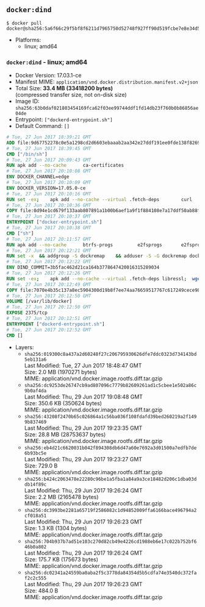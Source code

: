 ## `docker:dind`

```console
$ docker pull docker@sha256:5a6f66c29f5bf8f6211d7965750d52748f927ff90d519fcbe7e8e34d5d8f5a3d
```

-	Platforms:
	-	linux; amd64

### `docker:dind` - linux; amd64

-	Docker Version: 17.03.1-ce
-	Manifest MIME: `application/vnd.docker.distribution.manifest.v2+json`
-	Total Size: **33.4 MB (33418200 bytes)**  
	(compressed transfer size, not on-disk size)
-	Image ID: `sha256:63b0daf021803454169fca62f03ee99744ddf1fd14db23f760b0b86856ae04de`
-	Entrypoint: `["dockerd-entrypoint.sh"]`
-	Default Command: `[]`

```dockerfile
# Tue, 27 Jun 2017 18:39:21 GMT
ADD file:9d67752278c0e5a1298cd2d6603ebaaab2aa342e27ddf191ee0fde138f82698c in / 
# Tue, 27 Jun 2017 18:39:45 GMT
CMD ["/bin/sh"]
# Tue, 27 Jun 2017 20:09:43 GMT
RUN apk add --no-cache 		ca-certificates
# Tue, 27 Jun 2017 20:10:08 GMT
ENV DOCKER_CHANNEL=edge
# Tue, 27 Jun 2017 20:10:09 GMT
ENV DOCKER_VERSION=17.05.0-ce
# Tue, 27 Jun 2017 20:10:16 GMT
RUN set -ex; 	apk add --no-cache --virtual .fetch-deps 		curl 		tar 	; 		apkArch="$(apk --print-arch)"; 	case "$apkArch" in 		x86_64) dockerArch='x86_64' ;; 		*) echo >&2 "error: unsupported architecture ($apkArch)"; exit 1 ;;	esac; 		if ! curl -fL -o docker.tgz "https://download.docker.com/linux/static/${DOCKER_CHANNEL}/${dockerArch}/docker-${DOCKER_VERSION}.tgz"; then 		echo >&2 "error: failed to download 'docker-${DOCKER_VERSION}' from '${DOCKER_CHANNEL}' for '${dockerArch}'"; 		exit 1; 	fi; 		tar --extract 		--file docker.tgz 		--strip-components 1 		--directory /usr/local/bin/ 	; 	rm docker.tgz; 		apk del .fetch-deps; 		dockerd -v; 	docker -v
# Tue, 27 Jun 2017 20:10:36 GMT
COPY file:0d94e1cd679f133aab807891a1b00b6aef1a9f1f884108e7a17ddf50ab88f1fb in /usr/local/bin/ 
# Tue, 27 Jun 2017 20:10:37 GMT
ENTRYPOINT ["docker-entrypoint.sh"]
# Tue, 27 Jun 2017 20:10:38 GMT
CMD ["sh"]
# Tue, 27 Jun 2017 20:11:57 GMT
RUN apk add --no-cache 		btrfs-progs 		e2fsprogs 		e2fsprogs-extra 		iptables 		xfsprogs 		xz
# Tue, 27 Jun 2017 20:12:21 GMT
RUN set -x 	&& addgroup -S dockremap 	&& adduser -S -G dockremap dockremap 	&& echo 'dockremap:165536:65536' >> /etc/subuid 	&& echo 'dockremap:165536:65536' >> /etc/subgid
# Tue, 27 Jun 2017 20:12:22 GMT
ENV DIND_COMMIT=3b5fac462d21ca164b3778647420016315289034
# Tue, 27 Jun 2017 20:12:26 GMT
RUN set -ex; 	apk add --no-cache --virtual .fetch-deps libressl; 	wget -O /usr/local/bin/dind "https://raw.githubusercontent.com/docker/docker/${DIND_COMMIT}/hack/dind"; 	chmod +x /usr/local/bin/dind; 	apk del .fetch-deps
# Tue, 27 Jun 2017 20:12:49 GMT
COPY file:7070e4b35c137a8ec5904300d19b8f7ee74aa76659517767c617249cece98a4a in /usr/local/bin/ 
# Tue, 27 Jun 2017 20:12:50 GMT
VOLUME [/var/lib/docker]
# Tue, 27 Jun 2017 20:12:50 GMT
EXPOSE 2375/tcp
# Tue, 27 Jun 2017 20:12:51 GMT
ENTRYPOINT ["dockerd-entrypoint.sh"]
# Tue, 27 Jun 2017 20:12:52 GMT
CMD []
```

-	Layers:
	-	`sha256:019300c8a437a2d60248f27c206795930626dfe7ddc0323d734143bd5eb131a6`  
		Last Modified: Tue, 27 Jun 2017 18:48:47 GMT  
		Size: 2.0 MB (1970271 bytes)  
		MIME: application/vnd.docker.image.rootfs.diff.tar.gzip
	-	`sha256:dc9253de26747cb9ad807096c7779b82609261ad1c5cbee1e502a86c9b0af4da`  
		Last Modified: Thu, 29 Jun 2017 19:08:48 GMT  
		Size: 350.6 KB (350624 bytes)  
		MIME: application/vnd.docker.image.rootfs.diff.tar.gzip
	-	`sha256:43208f2470b65c026864a1c56ba036f108fdafd39bed260219a2f1499b837469`  
		Last Modified: Thu, 29 Jun 2017 19:23:35 GMT  
		Size: 28.8 MB (28753637 bytes)  
		MIME: application/vnd.docker.image.rootfs.diff.tar.gzip
	-	`sha256:eb4d21c6620031b042f894308db6d47a60e7692a3d01500a7edfb7de6b93bc5e`  
		Last Modified: Thu, 29 Jun 2017 19:23:27 GMT  
		Size: 729.0 B  
		MIME: application/vnd.docker.image.rootfs.diff.tar.gzip
	-	`sha256:b424c2063478e22280c96be1a5fba1a84a9a3ce18482d206c1dba03ddb14f89c`  
		Last Modified: Thu, 29 Jun 2017 19:26:24 GMT  
		Size: 2.2 MB (2165478 bytes)  
		MIME: application/vnd.docker.image.rootfs.diff.tar.gzip
	-	`sha256:dc3993be2281a65719f2586082c1d94852009ffa6166bace496794a2cf018a51`  
		Last Modified: Thu, 29 Jun 2017 19:26:23 GMT  
		Size: 1.3 KB (1304 bytes)  
		MIME: application/vnd.docker.image.rootfs.diff.tar.gzip
	-	`sha256:704b937b7ad51e103c270d82cb49e4226cd1988eb6e17c022b752bf646b0a802`  
		Last Modified: Thu, 29 Jun 2017 19:26:24 GMT  
		Size: 175.7 KB (175673 bytes)  
		MIME: application/vnd.docker.image.rootfs.diff.tar.gzip
	-	`sha256:dc02341a24559ba0aba2f5c3778da84354d5b5cdfa74e3540dc372faf2c2c555`  
		Last Modified: Thu, 29 Jun 2017 19:26:23 GMT  
		Size: 484.0 B  
		MIME: application/vnd.docker.image.rootfs.diff.tar.gzip
